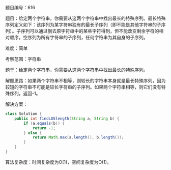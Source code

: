 题目编号：616

题目：给定两个字符串，你需要从这两个字符串中找出最长的特殊序列。最长特殊序列定义如下：该序列为某字符串独有的最长子序列（即不能是其他字符串的子序列）。子序列可以通过删去原字符串中的某些字符得到，但不能改变剩余字符的相对顺序。空序列为所有字符串的子序列，任何字符串为其自身的子序列。

难度：简单

考察范围：字符串

题干：给定两个字符串，你需要从这两个字符串中找出最长的特殊序列。

解题思路：如果两个字符串不相等，则较长的字符串本身就是最长特殊序列，因为较短的字符串不可能是较长字符串的子序列。如果两个字符串相等，则它们没有特殊序列，返回-1。

解决方案：

```java
class Solution {
    public int findLUSlength(String a, String b) {
        if (a.equals(b)) {
            return -1;
        } else {
            return Math.max(a.length(), b.length());
        }
    }
}
```

算法复杂度：时间复杂度为O(1)，空间复杂度为O(1)。